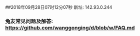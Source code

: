 ##2018年09月28日07时12分07秒 新址: 142.93.0.244
### 兔友常见问题及解答: https://github.com/wanggonging/d/blob/w/FAQ.md
